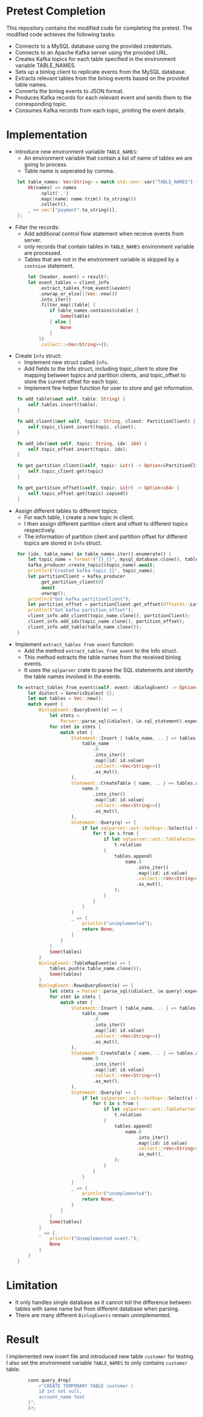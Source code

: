 # Pretest Completion
This repository contains the modified code for completing the pretest. The modified code achieves the following tasks:
- Connects to a MySQL database using the provided credentials.
- Connects to an Apache Kafka server using the provided URL.
- Creates Kafka topics for each table specified in the environment variable TABLE_NAMES.
- Sets up a binlog client to replicate events from the MySQL database.
- Extracts relevant tables from the binlog events based on the provided table names.
- Converts the binlog events to JSON format.
- Produces Kafka records for each relevant event and sends them to the corresponding topic.
- Consumes Kafka records from each topic, printing the event details.

# Implementation
- Introduce new environment variable `TABLE_NAMES`:
    - An environment variable that contain a list of name of tables we are going to process.
    - Table name is seperated by comma.
```rust
    let table_names: Vec<String> = match std::env::var("TABLE_NAMES") {
        Ok(names) => names
            .split(',')
            .map(|name| name.trim().to_string())
            .collect(),
        _ => vec!["payment".to_string()],
    };
```
- Filter the records:
    - Add additional control flow statement when receive events from server.
    - only records that contain tables in `TABLE_NAMES` environment variable are processed.
    - Tables that are not in the environment variable is skipped by a `contniue` statement. 
```rust
        let (header, event) = result?;
        let event_tables = client_info
            .extract_tables_from_event(&event)
            .unwrap_or_else(||Vec::new())
            .into_iter()
            .filter_map(|table| {
                if table_names.contains(&table) {
                    Some(table)
                } else {
                    None
                }
            })
            .collect::<Vec<String>>();
```
- Create `Info` struct: 
    - Implement new struct called `Info`.
    - Add fields to the Info struct, including topic_client to store the mapping between topics and partition clients, and topic_offset to store the current offset for each topic.
    - Implement few helper function for user to store and get information.
```rust
    fn add_table(&mut self, table: String) {
        self.tables.insert(table);
    }

    fn add_client(&mut self, topic: String, client: PartitionClient) {
        self.topic_client.insert(topic, client);
    }

    fn add_idx(&mut self, topic: String, idx: i64) {
        self.topic_offset.insert(topic, idx);
    }

    fn get_partition_client(&self, topic: &str) -> Option<&PartitionClient> {
        self.topic_client.get(topic)
    }

    fn get_partition_offset(&self, topic: &str) -> Option<i64> {
        self.topic_offset.get(topic).copied()
    }
```
- Assign different tables to different topics:
    - For each table, I create a new topic in client.
    - I then assign different partition client and offset to different topics respectively.
    - The information of partition client and partition offset for different topics are stored in `Info` struct.
```rust
    for (idx, table_name) in table_names.iter().enumerate() {
        let topic_name = format!("{}_{}", mysql_database.clone(), table_name.clone());
        kafka_producer.create_topic(&topic_name).await;
        println!("Created kafka topic {}", topic_name);
        let partitionClient = kafka_producer
            .get_partition_client(0)
            .await
            .unwrap();
        println!("Got kafka partitionClient");
        let partition_offset = partitionClient.get_offset(OffsetAt::Latest).await.unwrap();
        println!("Got kafka partition_offset");
        client_info.add_client(topic_name.clone(), partitionClient);
        client_info.add_idx(topic_name.clone(), partition_offset);
        client_info.add_table(table_name.clone());
    }

```
- Implement `extract_tables from event` function:
    - Add the method `extract_tables_from_event` to the Info struct.
    - This method extracts the table names from the received binlog events.
    - It uses the `sqlparser` crate to parse the SQL statements and identify the table names involved in the events.
```rust
    fn extract_tables_from_event(&self, event: &BinlogEvent) -> Option<Vec<String>> {
        let dialect = GenericDialect {};
        let mut tables = Vec::new();
        match event {
            BinlogEvent::QueryEvent(e) => {
                let stmts =
                    Parser::parse_sql(&dialect, &e.sql_statement).expect("failed to parse query");
                for stmt in stmts {
                    match stmt {
                        Statement::Insert { table_name, .. } => tables.append(
                            table_name
                                .0
                                .into_iter()
                                .map(|id| id.value)
                                .collect::<Vec<String>>()
                                .as_mut(),
                        ),
                        Statement::CreateTable { name, .. } => tables.append(
                            name.0
                                .into_iter()
                                .map(|id| id.value)
                                .collect::<Vec<String>>()
                                .as_mut(),
                        ),
                        Statement::Query(q) => {
                            if let sqlparser::ast::SetExpr::Select(s) = *q.body {
                                for t in s.from {
                                    if let sqlparser::ast::TableFactor::Table { name, .. } =
                                        t.relation
                                    {
                                        tables.append(
                                            name.0
                                                .into_iter()
                                                .map(|id| id.value)
                                                .collect::<Vec<String>>()
                                                .as_mut(),
                                        );
                                    }
                                }
                            }
                        }
                        _ => {
                            println!("unimplemented");
                            return None;
                        }
                    }
                }
                Some(tables)
            }
            BinlogEvent::TableMapEvent(e) => {
                tables.push(e.table_name.clone());
                Some(tables)
            }
            BinlogEvent::RowsQueryEvent(e) => {
                let stmts = Parser::parse_sql(&dialect, &e.query).expect("failed to parse query");
                for stmt in stmts {
                    match stmt {
                        Statement::Insert { table_name, .. } => tables.append(
                            table_name
                                .0
                                .into_iter()
                                .map(|id| id.value)
                                .collect::<Vec<String>>()
                                .as_mut(),
                        ),
                        Statement::CreateTable { name, .. } => tables.append(
                            name.0
                                .into_iter()
                                .map(|id| id.value)
                                .collect::<Vec<String>>()
                                .as_mut(),
                        ),
                        Statement::Query(q) => {
                            if let sqlparser::ast::SetExpr::Select(s) = *q.body {
                                for t in s.from {
                                    if let sqlparser::ast::TableFactor::Table { name, .. } =
                                        t.relation
                                    {
                                        tables.append(
                                            name.0
                                                .into_iter()
                                                .map(|id| id.value)
                                                .collect::<Vec<String>>()
                                                .as_mut(),
                                        );
                                    }
                                }
                            }
                        }
                        _ => {
                            println!("unimplemented");
                            return None;
                        }
                    }
                }
                Some(tables)
            }
            _ => {
                println!("Unimplemented event.");
                None
            }
        }
    }
```
# Limitation
- It only handles single database as it cannot tell the difference between tables with same name but from different database when parsing.
- There are many different `BinlogEvents` remain unimplemented.

# Result
I implemented new insert file and introduced new table `customer` for testing.
I also set the environment variable `TABLE_NAMES` to only contains `customer` table.
```rust
        conn.query_drop(
            r"CREATE TEMPORARY TABLE customer (
            id int not null,
            account_name text
        )",
        )?;
    
``` 
